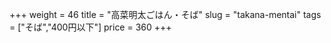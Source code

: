 +++
weight = 46
title  = "高菜明太ごはん・そば"
slug   = "takana-mentai"
tags   = ["そば","400円以下"]
price  = 360
+++

